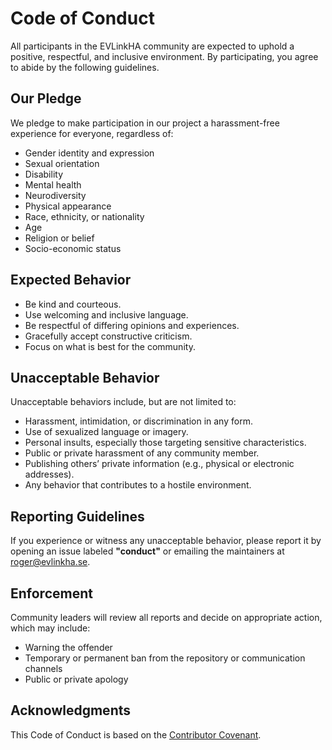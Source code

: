 # Code of Conduct

All participants in the EVLinkHA community are expected to uphold a positive, respectful, and inclusive environment. By participating, you agree to abide by the following guidelines.

## Our Pledge

We pledge to make participation in our project a harassment-free experience for everyone, regardless of:

* Gender identity and expression
* Sexual orientation
* Disability
* Mental health
* Neurodiversity
* Physical appearance
* Race, ethnicity, or nationality
* Age
* Religion or belief
* Socio-economic status

## Expected Behavior

* Be kind and courteous.
* Use welcoming and inclusive language.
* Be respectful of differing opinions and experiences.
* Gracefully accept constructive criticism.
* Focus on what is best for the community.

## Unacceptable Behavior

Unacceptable behaviors include, but are not limited to:

* Harassment, intimidation, or discrimination in any form.
* Use of sexualized language or imagery.
* Personal insults, especially those targeting sensitive characteristics.
* Public or private harassment of any community member.
* Publishing others’ private information (e.g., physical or electronic addresses).
* Any behavior that contributes to a hostile environment.

## Reporting Guidelines

If you experience or witness any unacceptable behavior, please report it by opening an issue labeled **"conduct"** or emailing the maintainers at [roger@evlinkha.se](mailto:roger@evlinkha.se).

## Enforcement

Community leaders will review all reports and decide on appropriate action, which may include:

* Warning the offender
* Temporary or permanent ban from the repository or communication channels
* Public or private apology

## Acknowledgments

This Code of Conduct is based on the [Contributor Covenant](https://www.contributor-covenant.org/).
